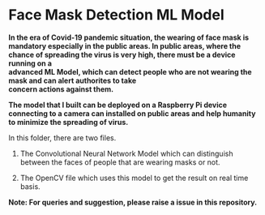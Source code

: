 
# Face Mask Detection ML Model


__In the era of Covid-19 pandemic situation, the wearing of face mask is mandatory especially in the public areas. 
In public areas, where the chance of spreading the virus is very high, there must be a device running on a  
advanced ML Model, which can detect people who are not wearing the mask and can alert authorites to take  
concern actions against them.__

__The model that I built can be deployed on a Raspberry Pi device connecting to a camera can installed on public areas 
and help humanity to minimize the spreading of virus.__

In this folder, there are two files.
1. The Convolutional Neural Network Model which can distinguish between the faces of people that are wearing masks or not.

2. The OpenCV file which uses this model to get the result on real time basis.

**Note: For queries and suggestion, please raise a issue in this repository.**
